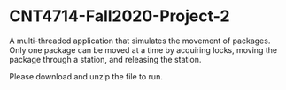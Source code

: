 # CNT4714-Fall2020-Project-2
A multi-threaded application that simulates the movement of packages. Only one package can be moved at a time by acquiring locks, 
moving the package through a station, and releasing the station. 

Please download and unzip the file to run. 
